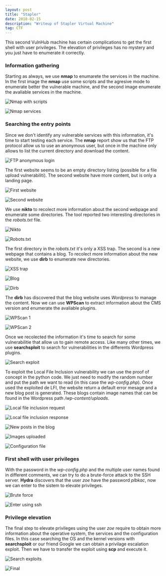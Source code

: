 ```yaml
---
layout: post
title: "Stapler"
date: 2018-02-15 
description: "Writeup of Stapler Virtual Machine"
tag: CTF
---   
```


This second VulnHub machine has certain complications to get the first shell with user privileges. The elevation of privileges has no mystery and you just have to enumerate it correctly.

### Information gathering

Starting as always, we use **nmap** to enumarete the services in the machine. In the first image the **nmap** use some scripts and the agresive mode to enumerate better the vulnerable machine, and the second image enumerate the avaliable services in the machine.

![](/30sec/images/posts/Stapler/img1.png "Nmap with scripts")

![](/30sec/images/posts/Stapler/img2.png "Nmap services")

### Searching the entry points

Since we don't identify any vulnerable services with this information, it's time to start testing each service. The **nmap** report show us that the FTP protocol allow us to use an anonymous user, but once in the machine only allows to list the current directory and download the content.

![](/30sec/images/posts/Stapler/img3.png "FTP anonymous login")

The first website seems to be an empty directory listing (possible for a file upload vulnerabiliti). The second website have more content, but is only a landing page.

![](/30sec/images/posts/Stapler/img4.png "First website")

![](/30sec/images/posts/Stapler/img5.png "Second website")

We use **nikto** to recolect more information about the second webpage and enumerate some directories. The tool reported two interesting directories in the *robots.txt* file.

![](/30sec/images/posts/Stapler/img6.png "Nikto")

![](/30sec/images/posts/Stapler/img7.png "Robots.txt")

The first directory in the *robots.txt* it's only a XSS trap. The second is a new webpage that contains a blog. To recolect more information about the new website, we use **dirb** to enumerate new directories.

![](/30sec/images/posts/Stapler/img8.png "XSS trap")

![](/30sec/images/posts/Stapler/img9.png "Blog")

![](/30sec/images/posts/Stapler/img10.png "Dirb")

The **dirb** has discovered that the blog website uses *Wordpress* to manage the content. Now we can use **WPScan** to extract information about the CMS version and enumerate the avaliable plugins.

![](/30sec/images/posts/Stapler/img11.png "WPScan 1")

![](/30sec/images/posts/Stapler/img12.png "WPScan 2")

Once we recolected the information it's time to search for some vulnerabilitie that allow us to gain remote access. Like many other times, we use **searchsploit** to search for vulnerabilities in the differents Wordpress plugins.

![](/30sec/images/posts/Stapler/img13.png "Search exploit")

To exploit the Local File Inclusion vulnerability we can use the proof of concept in the python code. We just need to modify the random number and put the path we want to read (in this case the *wp-config.php*). Once used the exploited de LFI, the website return a default error mesage and a new blog post is generated.  These blogs contain image names that can be found in the Wordpress path */wp-content/uploads*.

![](/30sec/images/posts/Stapler/img14.png "Local file inclusion request")

![](/30sec/images/posts/Stapler/img15.png "Local file inclusion response")

![](/30sec/images/posts/Stapler/img16.png "New posts in the blog")

![](/30sec/images/posts/Stapler/img17.png "Images uploaded")

![](/30sec/images/posts/Stapler/img18.png "Configuration file")

### First shell with user privileges

With the password in the *wp-config.php* and the multiple user names found in different comments, we can try to do a brute-force attack to the SSH server. **Hydra** discovers that the user *zoe* have the password *plbkac*, now we can enter to the sistem to elevate privileges.

![](/30sec/images/posts/Stapler/img19.png "Brute force")

![](/30sec/images/posts/Stapler/img20.png "Enter using ssh")

### Privilege elevation

The final step to elevate privileges using the user *zoe* require to obtain more information about the operative system, the services and the configuration files. In this case searching the OS and the kernel versions with **searchsploit** or our friend Google we can obtain a privilage escalation exploit. Then we have to transfer the exploit using **scp** and execute it.

![](/30sec/images/posts/Stapler/img21.png "Search exploits")

![](/30sec/images/posts/Stapler/img22.png "Final")